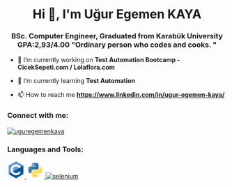 <h1 align="center">Hi 👋, I'm Uğur Egemen KAYA</h1>
<h3 align="center">BSc. Computer Engineer, Graduated from Karabük University GPA:2,93/4.00 "Ordinary person who codes and cooks. "</h3>

- 🔭 I’m currently working on **Test Automation Bootcamp - CicekSepeti.com / Lolaflora.com**

- 🌱 I’m currently learning **Test Automation**

- 📫 How to reach me **https://www.linkedin.com/in/ugur-egemen-kaya/**

<h3 align="left">Connect with me:</h3>
<p align="left">
<a href="https://www.hackerrank.com/uguregemenkaya" target="blank"><img align="center" src="https://raw.githubusercontent.com/rahuldkjain/github-profile-readme-generator/master/src/images/icons/Social/hackerrank.svg" alt="uguregemenkaya" height="30" width="40" /></a>
</p>

<h3 align="left">Languages and Tools:</h3>
<p align="left"> <a href="https://www.cprogramming.com/" target="_blank" rel="noreferrer"> <img src="https://raw.githubusercontent.com/devicons/devicon/master/icons/c/c-original.svg" alt="c" width="40" height="40"/> </a> <a href="https://www.python.org" target="_blank" rel="noreferrer"> <img src="https://raw.githubusercontent.com/devicons/devicon/master/icons/python/python-original.svg" alt="python" width="40" height="40"/> </a> <a href="https://www.selenium.dev" target="_blank" rel="noreferrer"> <img src="https://raw.githubusercontent.com/detain/svg-logos/780f25886640cef088af994181646db2f6b1a3f8/svg/selenium-logo.svg" alt="selenium" width="40" height="40"/> </a> </p>
